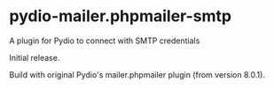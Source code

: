 # pydio-mailer.phpmailer-smtp
A plugin for Pydio to connect with SMTP credentials

Initial release.

Build with original Pydio's mailer.phpmailer plugin (from version 8.0.1).
